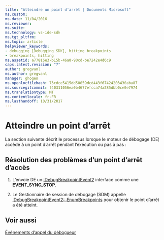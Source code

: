 ```yaml
---
title: "Atteindre un point d’arrêt | Documents Microsoft"
ms.custom: 
ms.date: 11/04/2016
ms.reviewer: 
ms.suite: 
ms.technology: vs-ide-sdk
ms.tgt_pltfrm: 
ms.topic: article
helpviewer_keywords:
- debugging [Debugging SDK], hitting breakpoints
- breakpoints, hitting
ms.assetid: a77816e3-b15b-46a0-90cd-be7242e4d6c9
caps.latest.revision: "7"
author: gregvanl
ms.author: gregvanl
manager: ghogen
ms.openlocfilehash: 73cdce5415dd50059dcd443f67424203430aba87
ms.sourcegitcommit: f40311056ea0b4677efcca74a285dbb0ce0e7974
ms.translationtype: MT
ms.contentlocale: fr-FR
ms.lasthandoff: 10/31/2017
---
```

# <a name="hitting-a-breakpoint"></a>Atteindre un point d’arrêt
La section suivante décrit le processus lorsque le moteur de débogage (DE) accède à un point d’arrêt pendant l’exécution ou pas à pas :  
  
## <a name="troubleshooting-a-hit-breakpoint"></a>Résolution des problèmes d’un point d’arrêt d’accès  
  
1.  L’envoie DE un [IDebugBreakpointEvent2](../../extensibility/debugger/reference/idebugbreakpointevent2.md) interface comme une **EVENT_SYNC_STOP**.  
  
2.  Le Gestionnaire de session de débogage (SDM) appelle [IDebugBreakpointEvent2:::EnumBreakpoints](../../extensibility/debugger/reference/idebugbreakpointevent2-enumbreakpoints.md) pour obtenir le point d’arrêt a été atteint.  
  
## <a name="see-also"></a>Voir aussi  
 [Événements d’appel du débogueur](../../extensibility/debugger/calling-debugger-events.md)